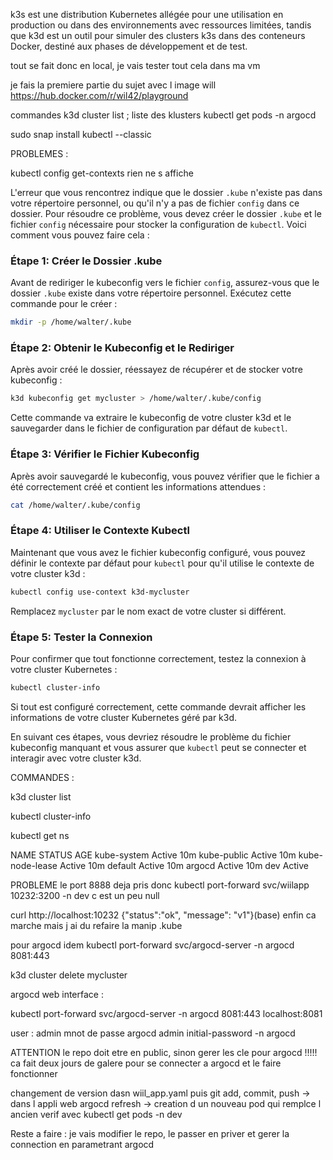 k3s est une distribution Kubernetes allégée pour une utilisation en production ou dans des environnements avec ressources limitées, tandis que k3d est un outil pour simuler des clusters k3s dans des conteneurs Docker, destiné aux phases de développement et de test.

tout se fait donc en local, je vais tester tout cela dans ma vm

je fais la premiere partie du sujet avec l image will 
https://hub.docker.com/r/wil42/playground


commandes k3d cluster list ; liste des klusters
kubectl get pods -n argocd


sudo snap install kubectl --classic


PROBLEMES :

kubectl config get-contexts rien ne s affiche

 L'erreur que vous rencontrez indique que le dossier `.kube` n'existe pas dans votre répertoire personnel, ou qu'il n'y a pas de fichier `config` dans ce dossier. Pour résoudre ce problème, vous devez créer le dossier `.kube` et le fichier `config` nécessaire pour stocker la configuration de `kubectl`. Voici comment vous pouvez faire cela :

### Étape 1: Créer le Dossier .kube

Avant de rediriger le kubeconfig vers le fichier `config`, assurez-vous que le dossier `.kube` existe dans votre répertoire personnel. Exécutez cette commande pour le créer :

```bash
mkdir -p /home/walter/.kube
```

### Étape 2: Obtenir le Kubeconfig et le Rediriger

Après avoir créé le dossier, réessayez de récupérer et de stocker votre kubeconfig :

```bash
k3d kubeconfig get mycluster > /home/walter/.kube/config
```

Cette commande va extraire le kubeconfig de votre cluster k3d et le sauvegarder dans le fichier de configuration par défaut de `kubectl`.

### Étape 3: Vérifier le Fichier Kubeconfig

Après avoir sauvegardé le kubeconfig, vous pouvez vérifier que le fichier a été correctement créé et contient les informations attendues :

```bash
cat /home/walter/.kube/config
```

### Étape 4: Utiliser le Contexte Kubectl

Maintenant que vous avez le fichier kubeconfig configuré, vous pouvez définir le contexte par défaut pour `kubectl` pour qu'il utilise le contexte de votre cluster k3d :

```bash
kubectl config use-context k3d-mycluster
```

Remplacez `mycluster` par le nom exact de votre cluster si différent.

### Étape 5: Tester la Connexion

Pour confirmer que tout fonctionne correctement, testez la connexion à votre cluster Kubernetes :

```bash
kubectl cluster-info
```

Si tout est configuré correctement, cette commande devrait afficher les informations de votre cluster Kubernetes géré par k3d.

En suivant ces étapes, vous devriez résoudre le problème du fichier kubeconfig manquant et vous assurer que `kubectl` peut se connecter et interagir avec votre cluster k3d.



COMMANDES : 

 k3d cluster list


kubectl cluster-info

 

kubectl get ns 

NAME              STATUS   AGE
kube-system       Active   10m
kube-public       Active   10m
kube-node-lease   Active   10m
default           Active   10m
argocd            Active   10m
dev               Active   


PROBLEME le port 8888 deja pris donc kubectl port-forward svc/wiilapp 10232:3200 -n dev c est un peu null

curl http://localhost:10232
{"status":"ok", "message": "v1"}(base)   enfin ca marche mais j ai du refaire la manip .kube



pour argocd idem kubectl port-forward svc/argocd-server -n argocd 8081:443


k3d cluster delete mycluster


argocd web interface : 

kubectl port-forward svc/argocd-server -n argocd 8081:443
localhost:8081

user : admin
mnot de passe
argocd admin initial-password -n argocd

ATTENTION le repo doit etre en public, sinon gerer les cle pour argocd !!!!! ca fait deux jours de galere pour se connecter a argocd et le faire fonctionner 

changement de version dasn wiil_app.yaml puis git add, commit, push -> dans l appli web argocd refresh -> creation d un nouveau pod qui remplce l ancien verif avec kubectl get pods -n dev


Reste a faire : je vais modifier le repo, le passer en priver et gerer la connection en parametrant argocd